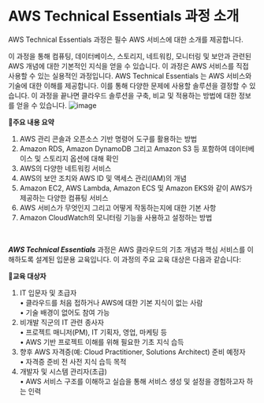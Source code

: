 # AWS Technical Essentials 과정 소개
AWS Technical Essentials 과정은 필수 AWS 서비스에 대한 소개를 제공합니다.
</br>

이 과정을 통해 컴퓨팅, 데이터베이스, 스토리지, 네트워킹, 모니터링 및 보안과 관련된 AWS 개념에 대한 기본적인 지식을 얻을 수 있습니다. 이 과정은 AWS 서비스를 직접 사용할 수 있는 실용적인 과정입니다. 
AWS Technical Essentials 는 AWS 서비스와 기술에 대한 이해를 제공합니다. 이를 통해 다양한 문제에 사용할 솔루션을 결정할 수 있습니다. 이 과정을 끝나면 클라우드 솔루션을 구축, 비교 및 적용하는 방법에 대한 정보를 얻을 수 있습니다.
![image](https://github.com/user-attachments/assets/ca52e701-b0d6-4b79-800f-c78cff489a6f)
</br>

📘**주요 내용 요약**
1. AWS 관리 콘솔과 오픈소스 기반 명령어 도구를 활용하는 방법
2. Amazon RDS, Amazon DynamoDB 그리고 Amazon S3 등 포함하여 데이터베이스 및 스토리지 옵션에 대해 확인
3. AWS의 다양한 네트워킹 서비스
4. AWS의 보안 조치와 AWS ID 및 액세스 관리(IAM)의 개념
5. Amazon EC2, AWS Lambda, Amazon ECS 및 Amazon EKS와 같이 AWS가 제공하는 다양한 컴퓨팅 서비스
6. AWS 서비스가 무엇인지 그리고 어떻게 작동하는지에 대한 기본 사항
7. Amazon CloudWatch의 모니터링 기능을 사용하고 설정하는 방법
</br>

***AWS Technical Essentials*** 과정은 AWS 클라우드의 기초 개념과 핵심 서비스를 이해하도록 설계된 입문용 교육입니다. 이 과정의 주요 교육 대상은 다음과 같습니다:

🎯**교육 대상자**
1. IT 입문자 및 초급자</br>
	•	클라우드를 처음 접하거나 AWS에 대한 기본 지식이 없는 사람</br>
	•	기술 배경이 없어도 참여 가능</br>
2. 비개발 직군의 IT 관련 종사자</br>
	•	프로젝트 매니저(PM), IT 기획자, 영업, 마케팅 등</br>
	•	AWS 기반 프로젝트 이해를 위해 필요한 기초 지식 습득</br>
3. 향후 AWS 자격증(예: Cloud Practitioner, Solutions Architect) 준비 예정자</br>
	•	자격증 준비 전 사전 지식 습득 목적</br>
4. 개발자 및 시스템 관리자(초급)</br>
	•	AWS 서비스 구조를 이해하고 실습을 통해 서비스 생성 및 설정을 경험하고자 하는 인력</br>

